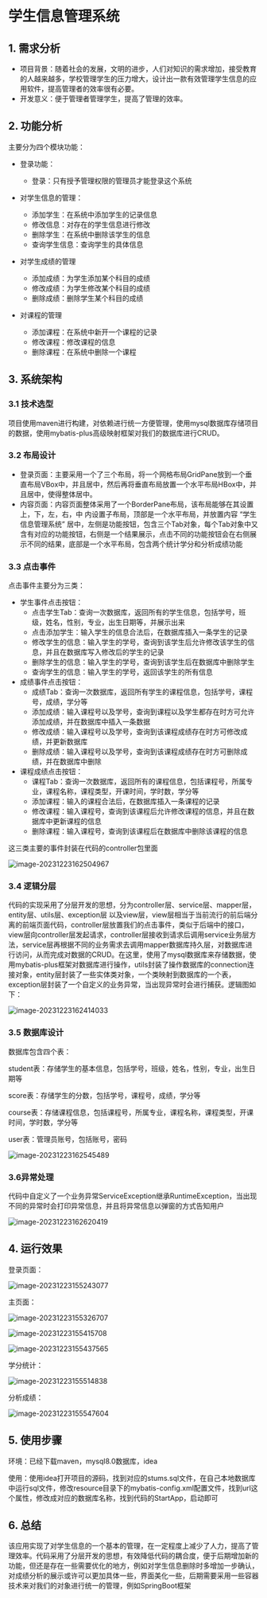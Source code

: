 # 学生信息管理系统


## 1. 需求分析

- 项目背景：随着社会的发展，文明的进步，人们对知识的需求增加，接受教育的人越来越多，学校管理学生的压力增大，设计出一款有效管理学生信息的应用软件，提高管理者的效率很有必要。
- 开发意义：便于管理者管理学生，提高了管理的效率。

## 2. 功能分析

主要分为四个模块功能：

- 登录功能：
  - 登录：只有授予管理权限的管理员才能登录这个系统

- 对学生信息的管理：
  - 添加学生：在系统中添加学生的记录信息
  - 修改信息：对存在的学生信息进行修改
  - 删除学生：在系统中删除该学生的信息
  - 查询学生信息：查询学生的具体信息
- 对学生成绩的管理
  - 添加成绩：为学生添加某个科目的成绩
  - 修改成绩：为学生修改某个科目的成绩
  - 删除成绩：删除学生某个科目的成绩
- 对课程的管理
  - 添加课程：在系统中新开一个课程的记录
  - 修改课程：修改课程的信息
  - 删除课程：在系统中删除一个课程

## 3. 系统架构

### 3.1 技术选型

项目使用maven进行构建，对依赖进行统一方便管理，使用mysql数据库存储项目的数据，使用mybatis-plus高级映射框架对我们的数据库进行CRUD。

### 3.2 布局设计

- 登录页面：主要采用一个了三个布局，将一个网格布局GridPane放到一个垂直布局VBox中，并且居中，然后再将垂直布局放置一个水平布局HBox中，并且居中，使得整体居中。
- 内容页面：内容页面整体采用了一个BorderPane布局，该布局能够在其设置 上，下，左，右，中 内设置子布局，顶部是一个水平布局，并放置内容 “学生信息管理系统”  居中，左侧是功能按钮，包含三个Tab对象，每个Tab对象中又含有对应的功能按钮，右侧是一个结果展示，点击不同的功能按钮会在右侧展示不同的结果，底部是一个水平布局，包含两个统计学分和分析成绩功能

### 3.3 点击事件

点击事件主要分为三类：

- 学生事件点击按钮：
  - 点击学生Tab：查询一次数据库，返回所有的学生信息，包括学号，班级，姓名，性别，专业，出生日期等，并展示出来
  - 点击添加学生：输入学生的信息合法后，在数据库插入一条学生的记录
  - 修改学生的信息：输入学生的学号，查询到该学生后允许修改该学生的信息，并且在数据库写入修改后的学生的记录
  - 删除学生的信息：输入学生的学号，查询到该学生后在数据库中删除学生
  - 查询学生的信息：输入学生的学号，返回该学生的所有信息
- 成绩事件点击按钮：
  - 成绩Tab：查询一次数据库，返回所有学生的课程信息，包括学号，课程号，成绩，学分等
  - 添加成绩：输入课程号以及学号，查询到课程以及学生都存在时方可允许添加成绩，并在数据库中插入一条数据
  - 修改成绩：输入课程号以及学号，查询到该课程成绩存在时方可修改成绩，并更新数据库
  - 删除成绩：输入课程号以及学号，查询到该课程成绩存在时方可删除成绩，并在数据库中删除
- 课程成绩点击按钮：
  - 课程Tab：查询一次数据库，返回所有的课程信息，包括课程号，所属专业，课程名称，课程类型，开课时间，学时数，学分等
  - 添加课程：输入的课程合法后，在数据库插入一条课程的记录
  - 修改课程：输入课程号，查询到该课程后允许修改课程的信息，并且在数据库中更新课程的信息
  - 删除课程：输入课程号，查询到该课程后在数据库中删除该课程的信息

这三类主要的事件封装在代码的controller包里面

![image-20231223162504967](https://trpora-1314357076.cos.ap-guangzhou.myqcloud.com/typora/202312231625825.webp)

### 3.4 逻辑分层

代码的实现采用了分层开发的思想，分为controller层、service层、mapper层，entity层、utils层、exception层 以及view层，view层相当于当前流行的前后端分离的前端页面代码，controller层放置我们的点击事件，类似于后端中的接口，view层向controller层发起请求，controller层接收到请求后调用service业务层方法，service层再根据不同的业务需求去调用mapper数据库持久层，对数据库进行访问，从而完成对数据的CRUD。在这里，使用了mysql数据库来存储数据，使用mybatis-plus框架对数据库进行操作，utils封装了操作数据库的connection连接对象，entity层封装了一些实体类对象，一个类映射到数据库的一个表，exception层封装了一个自定义的业务异常，当出现异常时会进行捕获。逻辑图如下：

![image-20231223162414033](https://trpora-1314357076.cos.ap-guangzhou.myqcloud.com/typora/202312231624776.webp)

### 3.5 数据库设计

数据库包含四个表：

student表：存储学生的基本信息，包括学号，班级，姓名，性别，专业，出生日期等

score表：存储学生的分数，包括学号，课程号，成绩，学分等

course表：存储课程信息，包括课程号，所属专业，课程名称，课程类型，开课时间，学时数，学分等

user表：管理员账号，包括账号，密码

![image-20231223162545489](https://trpora-1314357076.cos.ap-guangzhou.myqcloud.com/typora/202312231625476.webp)

### 3.6异常处理

代码中自定义了一个业务异常ServiceException继承RuntimeException，当出现不同的异常时会打印异常信息，并且将异常信息以弹窗的方式告知用户

![image-20231223162620419](https://trpora-1314357076.cos.ap-guangzhou.myqcloud.com/typora/202312231626308.webp)

## 4. 运行效果

登录页面：

![image-20231223155243077](https://trpora-1314357076.cos.ap-guangzhou.myqcloud.com/typora/202312231552013.webp)

主页面：

![image-20231223155326707](https://trpora-1314357076.cos.ap-guangzhou.myqcloud.com/typora/202312231553037.webp)

![image-20231223155415708](https://trpora-1314357076.cos.ap-guangzhou.myqcloud.com/typora/202312231554826.webp)

![image-20231223155437565](https://trpora-1314357076.cos.ap-guangzhou.myqcloud.com/typora/202312231554299.webp)

学分统计：

![image-20231223155514838](https://trpora-1314357076.cos.ap-guangzhou.myqcloud.com/typora/202312231555103.webp)

分析成绩：

![image-20231223155547604](https://trpora-1314357076.cos.ap-guangzhou.myqcloud.com/typora/202312231555320.webp)

## 5. 使用步骤

环境：已经下载maven，mysql8.0数据库，idea

使用：使用idea打开项目的源码，找到对应的stums.sql文件，在自己本地数据库中运行sql文件，修改resource目录下的mybatis-config.xml配置文件，找到url这个属性，修改成对应的数据库名称，找到代码的StartApp，启动即可

## 6. 总结

该应用实现了对学生信息的一个基本的管理，在一定程度上减少了人力，提高了管理效率。代码采用了分层开发的思想，有效降低代码的耦合度，便于后期增加新的功能，但还是存在一些需要优化的地方，例如对学生信息删除时多增加一步确认，对成绩分析的展示或许可以更加具体一些，界面美化一些，后期需要采用一些容器技术来对我们的对象进行统一的管理，例如SpringBoot框架
